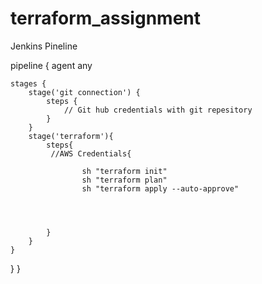 # terraform_assignment

Jenkins Pineline

pipeline {
    agent any
   

    stages {
        stage('git connection') {
            steps {
                // Git hub credentials with git repesitory
            }
        }
        stage('terraform'){
            steps{
             //AWS Credentials{
               
                    sh "terraform init"
                    sh "terraform plan"
                    sh "terraform apply --auto-approve"
                   
                
                
                  
            }
        }
    }
}
}
